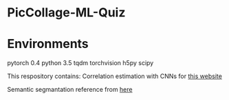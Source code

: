 # PicCollage-ML-Quiz

# Environments
pytorch 0.4
python 3.5
tqdm
torchvision
h5py
scipy

This respository contains:
  Correlation estimation with CNNs for [this website](http://guessthecorrelation.com/)
  
  Semantic segmantation reference from [here](https://github.com/juntang-zhuang/ShelfNet)

